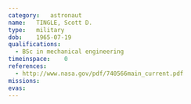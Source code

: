 ```yaml
---
category:	astronaut
name:	TINGLE, Scott D.
type:	military
dob:	1965-07-19
qualifications:
  - BSc in mechanical engineering
timeinspace:	0
references:
  - http://www.nasa.gov/pdf/740566main_current.pdf
missions:
evas:
---
```


